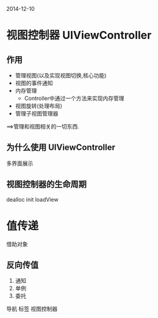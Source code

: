2014-12-10

# 视图控制器 UIViewController


## 作用
	
- 管理视图(以及实现视图切换,核心功能)
- 视图的事件通知
- 内存管理
	- Controller中通过一个方法来实现内存管理
- 视图旋转(处理布局)
- 管理子视图管理器

==>管理和视图相关的一切东西.

## 为什么使用 UIViewController

多界面展示

## 视图控制器的生命周期

dealloc
init
loadView


# 值传递

借助对象




## 反向传值

1. 通知
2. 单例
3. 委托

导航
标签
视图控制器

